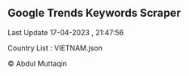 

## Google Trends Keywords Scraper 
 
Last Update 17-04-2023 , 21:47:56

Country List :
VIETNAM.json



© Abdul Muttaqin 
